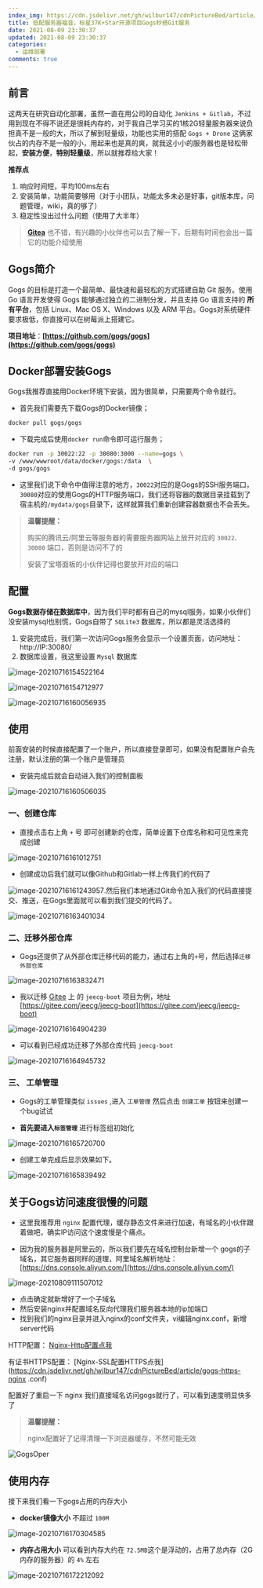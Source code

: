 ```yaml
---
index_img: https://cdn.jsdelivr.net/gh/wilbur147/cdnPictureBed/article/20210716200319.gif
title: 低配服务器福音，标星37K+Star开源项目Gogs秒搭Git服务
date: 2021-08-09 23:30:37
updated: 2021-08-09 23:30:37
categories:
  - 运维部署
comments: true
---
```

## 前言

这两天在研究自动化部署，虽然一直在用公司的自动化 `Jenkins + Gitlab`，不过用到现在不得不说还是很耗内存的，对于我自己学习买的1核2G轻量服务器来说负担真不是一般的大，所以了解到轻量级，功能也实用的搭配 `Gogs + Drone` 这俩家伙占的内存不是一般的小，用起来也是真的爽，就我这小小的服务器也是轻松带起，**安装方便**，**特别轻量级**，所以就推荐给大家！

**推荐点**

1. 响应时间短，平均100ms左右
2. 安装简单，功能简要够用（对于小团队，功能太多未必是好事，git版本库，问题管理，wiki，真的够了）
3. 稳定性没出过什么问题（使用了大半年）

> **[Gitea](https://gitea.io/zh-cn/)** 也不错，有兴趣的小伙伴也可以去了解一下，后期有时间也会出一篇它的功能介绍使用



## Gogs简介

Gogs 的目标是打造一个最简单、最快速和最轻松的方式搭建自助 Git 服务。使用 Go 语言开发使得 Gogs 能够通过独立的二进制分发，并且支持 Go 语言支持的 **所有平台**，包括 Linux、Mac OS X、Windows 以及 ARM 平台。Gogs对系统硬件要求极低，你直接可以在树莓派上搭建它。

**项目地址**：**[https://github.com/gogs/gogs](https://github.com/gogs/gogs)**

## Docker部署安装Gogs

Gogs我推荐直接用Docker环境下安装，因为很简单，只需要两个命令就行。

- 首先我们需要先下载Gogs的Docker镜像；

```bash
docker pull gogs/gogs
```

- 下载完成后使用`docker run`命令即可运行服务；

```bash
docker run -p 30022:22 -p 30080:3000 --name=gogs \
-v /www/wwwroot/data/docker/gogs:/data  \
-d gogs/gogs
```

- 这里我们说下命令中值得注意的地方，`30022`对应的是Gogs的SSH服务端口，`30080`对应的使用Gogs的HTTP服务端口，我们还将容器的数据目录挂载到了宿主机的`/mydata/gogs`目录下，这样就算我们重新创建容器数据也不会丢失。

> **温馨提醒：**
>
> 购买的腾讯云/阿里云等服务器的需要服务器网站上放开对应的 `30022、30080` 端口，否则是访问不了的
>
> 安装了宝塔面板的小伙伴记得也要放开对应的端口

## 配置

**Gogs数据存储在数据库中**，因为我们平时都有自己的mysql服务，如果小伙伴们没安装mysql也别慌，Gogs自带了 `SQLite3` 数据库，所以都是灵活选择的

1. 安装完成后，我们第一次访问Gogs服务会显示一个设置页面，访问地址：http://IP:30080/
2. 数据库设置，我这里设置 `Mysql` 数据库

![image-20210716154522164](https://cdn.jsdelivr.net/gh/wilbur147/cdnPictureBed/article/20210716154522.png)

![image-20210716154712977](https://cdn.jsdelivr.net/gh/wilbur147/cdnPictureBed/article/20210716154713.png)

![image-20210716160056935](https://cdn.jsdelivr.net/gh/wilbur147/cdnPictureBed/article/20210716160057.png)

## 使用

前面安装的时候直接配置了一个账户，所以直接登录即可，如果没有配置账户会先注册，默认注册的第一个账户是管理员

- 安装完成后就会自动进入我们的控制面板

![image-20210716160506035](https://cdn.jsdelivr.net/gh/wilbur147/cdnPictureBed/article/20210716160506.png)

### 一、创建仓库

- 直接点击右上角 `+` 号 即可创建新的仓库，简单设置下仓库名称和可见性来完成创建

![image-20210716161012751](https://cdn.jsdelivr.net/gh/wilbur147/cdnPictureBed/article/20210716161012.png)

- 创建成功后我们就可以像Github和Gitlab一样上传我们的代码了

![image-20210716161243957](https://cdn.jsdelivr.net/gh/wilbur147/cdnPictureBed/article/20210716161244.png).然后我们本地通过Git命令加入我们的代码直接提交、推送，在Gogs里面就可以看到我们提交的代码了。

![image-20210716163401034](https://cdn.jsdelivr.net/gh/wilbur147/cdnPictureBed/article/20210716163401.png)



### 二、迁移外部仓库

- Gogs还提供了从外部仓库迁移代码的能力，通过右上角的`+`号，然后选择`迁移外部仓库`

![image-20210716163832471](https://cdn.jsdelivr.net/gh/wilbur147/cdnPictureBed/article/20210716163832.png)

- 我以迁移 [Gitee](https://gitee.com/) 上 的 `jeecg-boot` 项目为例，地址 [https://gitee.com/jeecg/jeecg-boot](https://gitee.com/jeecg/jeecg-boot)

![image-20210716164904239](https://cdn.jsdelivr.net/gh/wilbur147/cdnPictureBed/article/20210716164904.png)

- 可以看到已经成功迁移了外部仓库代码 `jeecg-boot` 

![image-20210716164945732](https://cdn.jsdelivr.net/gh/wilbur147/cdnPictureBed/article/20210716164945.png)

### 三、 工单管理

- Gogs的工单管理类似 `issues` ,进入 `工单管理` 然后点击 `创建工单` 按钮来创建一个bug试试

- **首先要进入`标签管理`** 进行标签组初始化

![image-20210716165720700](https://cdn.jsdelivr.net/gh/wilbur147/cdnPictureBed/article/20210716165720.png)

- 创建工单完成后显示效果如下。

![image-20210716165839492](https://cdn.jsdelivr.net/gh/wilbur147/cdnPictureBed/article/20210716165839.png)



## 关于Gogs访问速度很慢的问题

- 这里我推荐用 `nginx` 配置代理，缓存静态文件来进行加速，有域名的小伙伴跟着做吧，确实IP访问这个速度慢是个痛点。

- 因为我的服务器是阿里云的，所以我们要先在域名控制台新增一个 gogs的子域名，其它服务器同样的道理，阿里域名解析地址： [https://dns.console.aliyun.com/](https://dns.console.aliyun.com/)

![image-20210809111507012](https://cdn.jsdelivr.net/gh/wilbur147/cdnPictureBed/article/20210809111507.png)

- 点击确定就新增好了一个子域名
- 然后安装nginx并配置域名反向代理我们服务器本地的ip加端口
- 找到我们的nginx目录并进入nginx的conf文件夹，vi编辑nginx.conf，新增server代码

HTTP配置： [Nginx-Http配置点我](https://cdn.jsdelivr.net/gh/wilbur147/cdnPictureBed/article/gogs-http-nginx.conf)

有证书HTTPS配置： [Nginx-SSL配置HTTPS点我](https://cdn.jsdelivr.net/gh/wilbur147/cdnPictureBed/article/gogs-https-nginx .conf)

配置好了重启一下 nginx 我们直接域名访问gogs就行了，可以看到速度明显快多了

> **温馨提醒：**
>
> nginx配置好了记得清理一下浏览器缓存，不然可能无效

![GogsOper](https://cdn.jsdelivr.net/gh/wilbur147/cdnPictureBed/article/20210716200319.gif)

## 使用内存

接下来我们看一下gogs占用的内存大小

- **docker镜像大小** 不超过 `100M`

![image-20210716170304585](https://cdn.jsdelivr.net/gh/wilbur147/cdnPictureBed/article/20210716170304.png)

- **内存占用大小** 可以看到内存大约在 `72.5MB`这个是浮动的，占用了总内存（2G内存的服务器）的 `4%` 左右

![image-20210716172212092](https://cdn.jsdelivr.net/gh/wilbur147/cdnPictureBed/article/20210716172212.png)





























